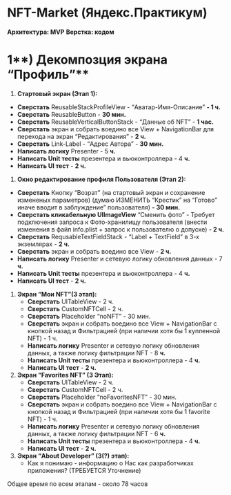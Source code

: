 # NFT-Market (Яндекс.Практикум)

**Архитектура: MVP**
**Верстка: кодом**

# 1**) Декомпозция экрана “Профиль”**

1. **Стартовый экран (Этап 1):**
- **Сверстать** ReusableStackProfileView - “Аватар-Имя-Описание” **- 1 ч.**
- **Сверстать** ReusableButton  - **30 мин.**
- **Сверстать** ReusableVerticalButtonStack - “Данные об NFT” - **1 час.**
- **Сверстать** экран и собрать воедино все View + NavigationBar для перехода на экран “Редактирования” - **2 ч.**
- **Сверстать** Link-Label - “Адрес Автора” - **30 мин.**
- **Написать логику** Presenter - 5 **ч.**
- **Написать Unit тесты** презентера и вьюконтроллера - 4 **ч.**
- **Написать UI тест** - **2 ч.**
1. **Окно редактирование профиля Пользователя (Этап 2):**
- **Сверстать** Кнопку “Возрат” (на стартовый экран и сохранение измененых параметров) (думаю ИЗМЕНИТЬ “Крестик” на “Готово” иначе вводит в заблуждение” пользователя) **- 30 мин.**
- **Сверстать кликабельную UIImageView** “Сменить фото” - Требует подключения запроса к Фото-хранилищу пользователя (внести изменения в файл info.plist + запрос к пользователю о допуске) **- 2 ч.**
- **Сверстать** RequsableTextFieldStack - “Label + TextField” в 3-х экземлярах - **2 ч.**
- **Сверстать** экран и собрать воедино все View - **2 ч.**
- **Написать логику** Presenter и сетевую логику обновления данных  - 7 **ч.**
- **Написать Unit тесты** презентера и вьюконтроллера - 4 **ч.**
- **Написать UI тест** - **2 ч.**
1. **Экран “Мои NFT”(3 этап):**
    - **Сверстать** UITableView - 2 ч.
    - **Сверстать** CustomNFTCell - 2 ч.
    - **Сверстать** Placeholder “noNFT” - 30 мин.
    - **Сверстать** экран и собрать воедино все View + NavigationBar с кнопкой назад и Фильтрацией (при наличии хотя бы 1 купленной  NFT) - 1 ч.
    - **Написать логику** Presenter и сетевую логику обновления данных,  а также логику фильтрации NFT - 8 **ч.**
    - **Написать Unit тесты** презентера и вьюконтроллера - 4 **ч.**
    - **Написать UI тест** - **2 ч.**
2. **Экран “Favorites NFT” (3 Этап):**  
    - **Сверстать** UITableView - 2 ч.
    - **Сверстать** CustomNFTCell - 2 ч.
    - **Сверстать** Placeholder “noFavoritesNFT” - 30 мин.
    - **Сверстать** экран и собрать воедино все View + NavigationBar с кнопкой назад и Фильтрацией (при наличии хотя бы 1 favorite  NFT) - 1 ч.
    - **Написать логику** Presenter и сетевую логику обновления данных,  а также логику фильтрации NFT - 6 **ч.**
    - **Написать Unit тесты** презентера и вьюконтроллера - 4 **ч.**
    - **Написать UI тест** - **2 ч.**
3. **Экран “About Developer” (3(?) этап):** 
    - Как я понимаю - информацию о Нас как разработчиках приложения? (ТРЕБУЕТСЯ Уточнение)

Общее время по всем этапам - около 78 часов
